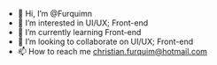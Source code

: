 - 👋 Hi, I’m @Furquimn
- 👀 I’m interested in UI/UX; Front-end
- 🌱 I’m currently learning Front-end
- 💞️ I’m looking to collaborate on UI/UX; Front-end
- 📫 How to reach me christian.furquim@hotmail.com
